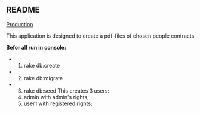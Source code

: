 ## README

[Production](http://users-contract.herokuapp.com/)

This application is designed to create a pdf-files of chosen people contracts

<b> Befor all run in console: </b>

* 1) rake db:create

* 2) rake db:migrate

* 3) rake db:seed
This creates 3 users:
  1) admin with admin's rights;
  2) user1 with registered rights;
